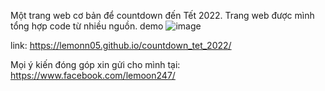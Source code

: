 Một trang web cơ bản để countdown đến Tết 2022. Trang web được mình tổng hợp code từ nhiều nguồn.
demo ![image](https://user-images.githubusercontent.com/95020999/149633908-211a80f3-dcd7-4ce3-8c13-76e9446ff4bf.png)


















link: https://lemonn05.github.io/countdown_tet_2022/




Mọi ý kiến đóng góp xin gửi cho mình tại: https://www.facebook.com/lemoon247/

